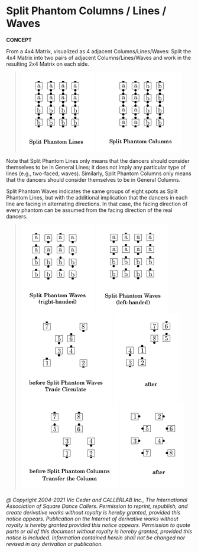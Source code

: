 
# Split Phantom Columns / Lines / Waves <anything>
**CONCEPT**   

From a 4x4 Matrix, visualized as 4 adjacent
Columns/Lines/Waves: Split the 4x4 Matrix into two pairs of adjacent
Columns/Lines/Waves and work in the resulting 2x4 Matrix on each
side.

> 
> ![alt](split_phantom_columns_lines_waves-1.png)
> ![alt](split_phantom_columns_lines_waves-2.png)
> 

Note that Split Phantom Lines only means that the dancers
should consider themselves to be in General Lines; it does not imply
any particular type of lines (e.g., two-faced, waves). Similarly,
Split Phantom Columns only means that the dancers should consider
themselves to be in General Columns.

Split Phantom Waves indicates the same groups of eight spots as
Split Phantom Lines, but with the additional implication that the
dancers in each line are facing in alternating directions. In that
case, the facing direction of every phantom can be assumed from the
facing direction of the real dancers.

> 
> ![alt](split_phantom_columns_lines_waves-3.png)
> ![alt](split_phantom_columns_lines_waves-4.png)  
> ![alt](split_phantom_columns_lines_waves-5.png)
> ![alt](split_phantom_columns_lines_waves-6.png)  
> ![alt](split_phantom_columns_lines_waves-7.png)
> ![alt](split_phantom_columns_lines_waves-8.png)
> 

###### @ Copyright 2004-2021 Vic Ceder and CALLERLAB Inc., The International Association of Square Dance Callers. Permission to reprint, republish, and create derivative works without royalty is hereby granted, provided this notice appears. Publication on the Internet of derivative works without royalty is hereby granted provided this notice appears. Permission to quote parts or all of this document without royalty is hereby granted, provided this notice is included. Information contained herein shall not be changed nor revised in any derivation or publication.
